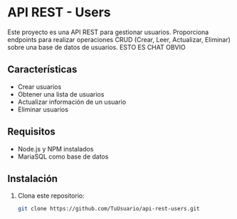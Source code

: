 # API REST - Users

Este proyecto es una API REST para gestionar usuarios. Proporciona endpoints para realizar operaciones CRUD (Crear, Leer, Actualizar, Eliminar) sobre una base de datos de usuarios. ESTO ES CHAT OBVIO

## Características

- Crear usuarios
- Obtener una lista de usuarios
- Actualizar información de un usuario
- Eliminar usuarios

## Requisitos

- Node.js y NPM instalados
- MariaSQL como base de datos 

## Instalación

1. Clona este repositorio:
   ```bash
   git clone https://github.com/TuUsuario/api-rest-users.git

